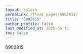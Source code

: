 ```yaml
---
layout: splash
permalink: /float_pages/6902815/
title: "6902815"
author_profile: false
last_modified_at: 2025-06-13
toc: false
---
```

 
6902815
